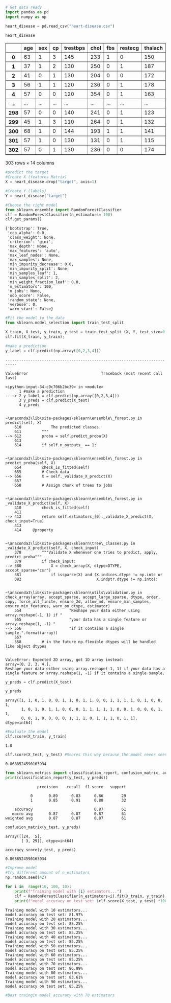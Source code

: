 ```python
# Get data ready
import pandas as pd
import numpy as np

heart_disease = pd.read_csv("heart-disease.csv")
```


```python
heart_disease
```




<div>
<style scoped>
    .dataframe tbody tr th:only-of-type {
        vertical-align: middle;
    }

    .dataframe tbody tr th {
        vertical-align: top;
    }

    .dataframe thead th {
        text-align: right;
    }
</style>
<table border="1" class="dataframe">
  <thead>
    <tr style="text-align: right;">
      <th></th>
      <th>age</th>
      <th>sex</th>
      <th>cp</th>
      <th>trestbps</th>
      <th>chol</th>
      <th>fbs</th>
      <th>restecg</th>
      <th>thalach</th>
      <th>exang</th>
      <th>oldpeak</th>
      <th>slope</th>
      <th>ca</th>
      <th>thal</th>
      <th>target</th>
    </tr>
  </thead>
  <tbody>
    <tr>
      <th>0</th>
      <td>63</td>
      <td>1</td>
      <td>3</td>
      <td>145</td>
      <td>233</td>
      <td>1</td>
      <td>0</td>
      <td>150</td>
      <td>0</td>
      <td>2.3</td>
      <td>0</td>
      <td>0</td>
      <td>1</td>
      <td>1</td>
    </tr>
    <tr>
      <th>1</th>
      <td>37</td>
      <td>1</td>
      <td>2</td>
      <td>130</td>
      <td>250</td>
      <td>0</td>
      <td>1</td>
      <td>187</td>
      <td>0</td>
      <td>3.5</td>
      <td>0</td>
      <td>0</td>
      <td>2</td>
      <td>1</td>
    </tr>
    <tr>
      <th>2</th>
      <td>41</td>
      <td>0</td>
      <td>1</td>
      <td>130</td>
      <td>204</td>
      <td>0</td>
      <td>0</td>
      <td>172</td>
      <td>0</td>
      <td>1.4</td>
      <td>2</td>
      <td>0</td>
      <td>2</td>
      <td>1</td>
    </tr>
    <tr>
      <th>3</th>
      <td>56</td>
      <td>1</td>
      <td>1</td>
      <td>120</td>
      <td>236</td>
      <td>0</td>
      <td>1</td>
      <td>178</td>
      <td>0</td>
      <td>0.8</td>
      <td>2</td>
      <td>0</td>
      <td>2</td>
      <td>1</td>
    </tr>
    <tr>
      <th>4</th>
      <td>57</td>
      <td>0</td>
      <td>0</td>
      <td>120</td>
      <td>354</td>
      <td>0</td>
      <td>1</td>
      <td>163</td>
      <td>1</td>
      <td>0.6</td>
      <td>2</td>
      <td>0</td>
      <td>2</td>
      <td>1</td>
    </tr>
    <tr>
      <th>...</th>
      <td>...</td>
      <td>...</td>
      <td>...</td>
      <td>...</td>
      <td>...</td>
      <td>...</td>
      <td>...</td>
      <td>...</td>
      <td>...</td>
      <td>...</td>
      <td>...</td>
      <td>...</td>
      <td>...</td>
      <td>...</td>
    </tr>
    <tr>
      <th>298</th>
      <td>57</td>
      <td>0</td>
      <td>0</td>
      <td>140</td>
      <td>241</td>
      <td>0</td>
      <td>1</td>
      <td>123</td>
      <td>1</td>
      <td>0.2</td>
      <td>1</td>
      <td>0</td>
      <td>3</td>
      <td>0</td>
    </tr>
    <tr>
      <th>299</th>
      <td>45</td>
      <td>1</td>
      <td>3</td>
      <td>110</td>
      <td>264</td>
      <td>0</td>
      <td>1</td>
      <td>132</td>
      <td>0</td>
      <td>1.2</td>
      <td>1</td>
      <td>0</td>
      <td>3</td>
      <td>0</td>
    </tr>
    <tr>
      <th>300</th>
      <td>68</td>
      <td>1</td>
      <td>0</td>
      <td>144</td>
      <td>193</td>
      <td>1</td>
      <td>1</td>
      <td>141</td>
      <td>0</td>
      <td>3.4</td>
      <td>1</td>
      <td>2</td>
      <td>3</td>
      <td>0</td>
    </tr>
    <tr>
      <th>301</th>
      <td>57</td>
      <td>1</td>
      <td>0</td>
      <td>130</td>
      <td>131</td>
      <td>0</td>
      <td>1</td>
      <td>115</td>
      <td>1</td>
      <td>1.2</td>
      <td>1</td>
      <td>1</td>
      <td>3</td>
      <td>0</td>
    </tr>
    <tr>
      <th>302</th>
      <td>57</td>
      <td>0</td>
      <td>1</td>
      <td>130</td>
      <td>236</td>
      <td>0</td>
      <td>0</td>
      <td>174</td>
      <td>0</td>
      <td>0.0</td>
      <td>1</td>
      <td>1</td>
      <td>2</td>
      <td>0</td>
    </tr>
  </tbody>
</table>
<p>303 rows × 14 columns</p>
</div>




```python
#predict the target
#Create X (features Matrix)
X = heart_disease.drop("target", axis=1)

#Create Y (labels)
Y = heart_disease["target"]
```


```python
#Choose the right model
from sklearn.ensemble import RandomForestClassifier
clf = RandomForestClassifier(n_estimators= 100)
clf.get_params()
```




    {'bootstrap': True,
     'ccp_alpha': 0.0,
     'class_weight': None,
     'criterion': 'gini',
     'max_depth': None,
     'max_features': 'auto',
     'max_leaf_nodes': None,
     'max_samples': None,
     'min_impurity_decrease': 0.0,
     'min_impurity_split': None,
     'min_samples_leaf': 1,
     'min_samples_split': 2,
     'min_weight_fraction_leaf': 0.0,
     'n_estimators': 100,
     'n_jobs': None,
     'oob_score': False,
     'random_state': None,
     'verbose': 0,
     'warm_start': False}




```python
#Fit the model to the data
from sklearn.model_selection import train_test_split

X_train, X_test, y_train, y_test = train_test_split (X, Y, test_size=0.2)
clf.fit(X_train, y_train);
```


```python
#make a prediction
y_label = clf.predict(np.array([0,2,3,4]))

```


    ---------------------------------------------------------------------------

    ValueError                                Traceback (most recent call last)

    <ipython-input-34-c9c706b2bc39> in <module>
          1 #make a prediction
    ----> 2 y_label = clf.predict(np.array([0,2,3,4]))
          3 y_preds = clf.predict(X_test)
          4 y_preds
    

    ~\anaconda3\lib\site-packages\sklearn\ensemble\_forest.py in predict(self, X)
        610             The predicted classes.
        611         """
    --> 612         proba = self.predict_proba(X)
        613 
        614         if self.n_outputs_ == 1:
    

    ~\anaconda3\lib\site-packages\sklearn\ensemble\_forest.py in predict_proba(self, X)
        654         check_is_fitted(self)
        655         # Check data
    --> 656         X = self._validate_X_predict(X)
        657 
        658         # Assign chunk of trees to jobs
    

    ~\anaconda3\lib\site-packages\sklearn\ensemble\_forest.py in _validate_X_predict(self, X)
        410         check_is_fitted(self)
        411 
    --> 412         return self.estimators_[0]._validate_X_predict(X, check_input=True)
        413 
        414     @property
    

    ~\anaconda3\lib\site-packages\sklearn\tree\_classes.py in _validate_X_predict(self, X, check_input)
        378         """Validate X whenever one tries to predict, apply, predict_proba"""
        379         if check_input:
    --> 380             X = check_array(X, dtype=DTYPE, accept_sparse="csr")
        381             if issparse(X) and (X.indices.dtype != np.intc or
        382                                 X.indptr.dtype != np.intc):
    

    ~\anaconda3\lib\site-packages\sklearn\utils\validation.py in check_array(array, accept_sparse, accept_large_sparse, dtype, order, copy, force_all_finite, ensure_2d, allow_nd, ensure_min_samples, ensure_min_features, warn_on_dtype, estimator)
        554                     "Reshape your data either using array.reshape(-1, 1) if "
        555                     "your data has a single feature or array.reshape(1, -1) "
    --> 556                     "if it contains a single sample.".format(array))
        557 
        558         # in the future np.flexible dtypes will be handled like object dtypes
    

    ValueError: Expected 2D array, got 1D array instead:
    array=[0. 2. 3. 4.].
    Reshape your data either using array.reshape(-1, 1) if your data has a single feature or array.reshape(1, -1) if it contains a single sample.



```python
y_preds = clf.predict(X_test)

```


```python
y_preds
```




    array([1, 1, 0, 1, 0, 0, 1, 1, 0, 1, 1, 0, 0, 1, 1, 1, 1, 0, 1, 0, 0, 1,
           1, 0, 1, 0, 1, 1, 0, 0, 0, 1, 1, 1, 1, 1, 0, 0, 1, 0, 0, 0, 1, 1,
           0, 0, 1, 0, 0, 0, 0, 1, 1, 1, 0, 1, 1, 1, 0, 1, 1], dtype=int64)




```python
#Evaluate the model
clf.score(X_train, y_train)
```




    1.0




```python
clf.score(X_test, y_test) #Scores this way because the model never seen the data either the label
```




    0.8688524590163934




```python
from sklearn.metrics import classification_report, confusion_matrix, accuracy_score
print(classification_report(y_test, y_preds))
```

                  precision    recall  f1-score   support
    
               0       0.89      0.83      0.86        29
               1       0.85      0.91      0.88        32
    
        accuracy                           0.87        61
       macro avg       0.87      0.87      0.87        61
    weighted avg       0.87      0.87      0.87        61
    
    


```python
confusion_matrix(y_test, y_preds)
```




    array([[24,  5],
           [ 3, 29]], dtype=int64)




```python
accuracy_score(y_test, y_preds)
```




    0.8688524590163934




```python
#Improve model
#Try different amount of n_estimators
np.random.seed(42)

for i in  range(10, 100, 10):
    print(f"Training model with {i} estimators...")
    clf = RandomForestClassifier(n_estimators=i).fit(X_train, y_train)
    print(f"model accuracy on test set: {clf.score(X_test, y_test) *100:.2f}%")
```

    Training model with 10 estimators...
    model accuracy on test set: 81.97%
    Training model with 20 estimators...
    model accuracy on test set: 85.25%
    Training model with 30 estimators...
    model accuracy on test set: 85.25%
    Training model with 40 estimators...
    model accuracy on test set: 85.25%
    Training model with 50 estimators...
    model accuracy on test set: 85.25%
    Training model with 60 estimators...
    model accuracy on test set: 85.25%
    Training model with 70 estimators...
    model accuracy on test set: 86.89%
    Training model with 80 estimators...
    model accuracy on test set: 83.61%
    Training model with 90 estimators...
    model accuracy on test set: 85.25%
    


```python
#Best traingin model accuracy with 70 estimators
```


```python

```
